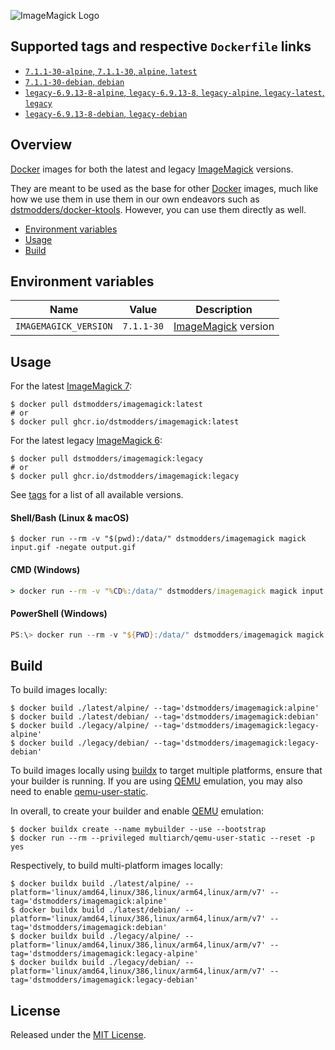 ![ImageMagick Logo](https://raw.githubusercontent.com/dstmodders/docker-imagemagick/main/logo.png)

## Supported tags and respective `Dockerfile` links

- [`7.1.1-30-alpine`, `7.1.1-30`, `alpine`, `latest`](https://github.com/dstmodders/docker-imagemagick/blob/0f0756c04a3911a385739544213fe8816af0c242/latest/alpine/Dockerfile)
- [`7.1.1-30-debian`, `debian`](https://github.com/dstmodders/docker-imagemagick/blob/0f0756c04a3911a385739544213fe8816af0c242/latest/debian/Dockerfile)
- [`legacy-6.9.13-8-alpine`, `legacy-6.9.13-8`, `legacy-alpine`, `legacy-latest`, `legacy`](https://github.com/dstmodders/docker-imagemagick/blob/0f0756c04a3911a385739544213fe8816af0c242/legacy/alpine/Dockerfile)
- [`legacy-6.9.13-8-debian`, `legacy-debian`](https://github.com/dstmodders/docker-imagemagick/blob/0f0756c04a3911a385739544213fe8816af0c242/legacy/debian/Dockerfile)

## Overview

[Docker] images for both the latest and legacy [ImageMagick] versions.

They are meant to be used as the base for other [Docker] images, much like how
we use them in use them in our own endeavors such as [dstmodders/docker-ktools].
However, you can use them directly as well.

- [Environment variables](#environment-variables)
- [Usage](#usage)
- [Build](#build)

## Environment variables

| Name                  | Value      | Description           |
| --------------------- | ---------- | --------------------- |
| `IMAGEMAGICK_VERSION` | `7.1.1-30` | [ImageMagick] version |

## Usage

For the latest [ImageMagick 7]:

```shell
$ docker pull dstmodders/imagemagick:latest
# or
$ docker pull ghcr.io/dstmodders/imagemagick:latest
```

For the latest legacy [ImageMagick 6]:

```shell
$ docker pull dstmodders/imagemagick:legacy
# or
$ docker pull ghcr.io/dstmodders/imagemagick:legacy
```

See [tags] for a list of all available versions.

#### Shell/Bash (Linux & macOS)

```shell
$ docker run --rm -v "$(pwd):/data/" dstmodders/imagemagick magick input.gif -negate output.gif
```

#### CMD (Windows)

```cmd
> docker run --rm -v "%CD%:/data/" dstmodders/imagemagick magick input.gif -negate output.gif
```

#### PowerShell (Windows)

```powershell
PS:\> docker run --rm -v "${PWD}:/data/" dstmodders/imagemagick magick input.gif -negate output.gif
```

## Build

To build images locally:

```shell
$ docker build ./latest/alpine/ --tag='dstmodders/imagemagick:alpine'
$ docker build ./latest/debian/ --tag='dstmodders/imagemagick:debian'
$ docker build ./legacy/alpine/ --tag='dstmodders/imagemagick:legacy-alpine'
$ docker build ./legacy/debian/ --tag='dstmodders/imagemagick:legacy-debian'
```

To build images locally using [buildx] to target multiple platforms, ensure that
your builder is running. If you are using [QEMU] emulation, you may also need to
enable [qemu-user-static].

In overall, to create your builder and enable [QEMU] emulation:

```shell
$ docker buildx create --name mybuilder --use --bootstrap
$ docker run --rm --privileged multiarch/qemu-user-static --reset -p yes
```

Respectively, to build multi-platform images locally:

```shell
$ docker buildx build ./latest/alpine/ --platform='linux/amd64,linux/386,linux/arm64,linux/arm/v7' --tag='dstmodders/imagemagick:alpine'
$ docker buildx build ./latest/debian/ --platform='linux/amd64,linux/386,linux/arm64,linux/arm/v7' --tag='dstmodders/imagemagick:debian'
$ docker buildx build ./legacy/alpine/ --platform='linux/amd64,linux/386,linux/arm64,linux/arm/v7' --tag='dstmodders/imagemagick:legacy-alpine'
$ docker buildx build ./legacy/debian/ --platform='linux/amd64,linux/386,linux/arm64,linux/arm/v7' --tag='dstmodders/imagemagick:legacy-debian'
```

## License

Released under the [MIT License](https://opensource.org/licenses/MIT).

[alpine size]: https://img.shields.io/docker/image-size/dstmodders/imagemagick/alpine?label=alpine%20size&logo=docker
[build]: https://img.shields.io/github/actions/workflow/status/dstmodders/docker-imagemagick/build.yml?branch=main&label=build&logo=github
[buildx]: https://github.com/docker/buildx
[ci]: https://img.shields.io/github/actions/workflow/status/dstmodders/docker-imagemagick/ci.yml?branch=main&label=ci&logo=github
[debian size]: https://img.shields.io/docker/image-size/dstmodders/imagemagick/debian?label=debian%20size&logo=docker
[docker]: https://www.docker.com/
[dstmodders/docker-ktools]: https://github.com/dstmodders/docker-ktools
[imagemagick 6]: https://imagemagick.org/
[imagemagick 7]: https://legacy.imagemagick.org/
[imagemagick]: https://imagemagick.org/
[qemu-user-static]: https://github.com/multiarch/qemu-user-static
[qemu]: https://www.qemu.org/
[tags]: https://hub.docker.com/r/dstmodders/imagemagick/tags

